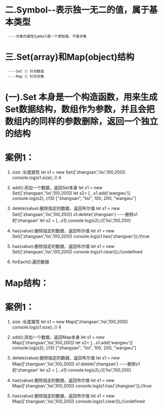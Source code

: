 # 二.Symbol--表示独一无二的值，属于基本类型
     ----对象的属性Symbol是一个原始值，不是对象
     
# 三.Set(array)和Map(object)结构
     ----Set（）针对数组
     ----Map（）针对对象
# (一).Set 本身是一个构造函数，用来生成Set数据结构，数组作为参数，并且会把数组内的同样的参数删除，返回一个独立的结构

# 案例1：
 <script>
let arr = ['zhangsan','lisi',100,200,'zhangsan','lisi',100,200]
console.log([...new Set(arr)])
</script>

1. size :长度属性
let s1 = new Set(['zhangsan','lisi',100,200])
console.log(s1.size); // 4

2. add():添加一个数据，返回Set本身
let s1 = new Set(['zhangsan','lisi',100,200])
let s2= [...s1.add('wangwu')]
console.log(s2);  //(5) ["zhangsan", "lisi", 100, 200, "wangwu"]

3. delete(value):删除指定的数据，返回布尔值
let s1 = new Set(['zhangsan','lisi',100,200])
s1.delete('zhangsan')  ----删除s1的'zhangsan'
let s2 = [...s1]
console.log(s2);//['lisi',100,200]

4. has(value):删除指定的数据，返回布尔值
let s1 = new Set(['zhangsan','lisi',100,200])
console.log(s1.has('zhangsan'));//true

5. has(value):删除指定的数据，返回布尔值
let s1 = new Set(['zhangsan','lisi',100,200])
console.log(s1.clear());//undefined

6. forEach():遍历数据

# Map结构：
# 案例1：

1. size :长度属性
let s1 = new Map(['zhangsan','lisi',100,200])
console.log(s1.size); // 4

2. add():添加一个数据，返回Map本身
let s1 = new Map(['zhangsan','lisi',100,200])
let s2= [...s1.add('wangwu')]
console.log(s2);  //(5) ["zhangsan", "lisi", 100, 200, "wangwu"]

3. delete(value):删除指定的数据，返回布尔值
let s1 = new Map(['zhangsan','lisi',100,200])
s1.delete('zhangsan')  ----删除s1的'zhangsan'
let s2 = [...s1]
console.log(s2);//['lisi',100,200]

4. has(value):删除指定的数据，返回布尔值
let s1 = new Map(['zhangsan','lisi',100,200])
console.log(s1.has('zhangsan'));//true

5. has(value):删除指定的数据，返回布尔值
let s1 = new Map(['zhangsan','lisi',100,200])
console.log(s1.clear());//undefined

